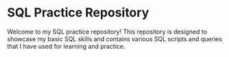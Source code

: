 # SQL Practice Repository

Welcome to my SQL practice repository! This repository is designed to showcase my basic SQL skills and contains various SQL scripts and queries that I have used for learning and practice.
